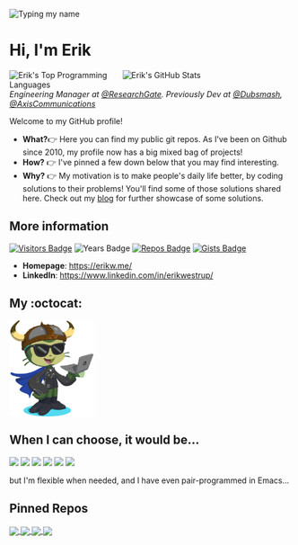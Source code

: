 <!-- Empty line needed before code block -->
<!--
<h3>

```python
from collections import namedtuple as NT
print("Hi, I'm {0.firstname}".format(NT("SoftwareEngineer", "firstname lastname")("Erik", "Westrup")))

```
</h3>
-->

![Typing my name](https://readme-typing-svg.herokuapp.com/?multiline=true&size=12&width=650&color=FE3A83&lines=from%20collections%20import%20namedtuple%20as%20NT;print(%22Hi,%20I%27m%20{0.fname}%22.format(NT(%22SoftwareEngineer%22,%20%22fname%20lname%22)(%22Erik%22,%20%22Westrup%22))))
# Hi, I'm Erik
<a href="https://github.com/erikw" title="Erik's GitHub Stats">
<img src="https://github-readme-stats.vercel.app/api?username=erikw&count_private=true&show_icons=true&theme=radical&custom_title=Erik%27s%20Public%20GitHub%20Stats" title="Erik's GitHub Stats" align="right" width="60%" alt="Erik's GitHub Stats" />
<img src="https://github-readme-stats.vercel.app/api/top-langs?username=erikw&layout=compact&langs_count=10&hide=html&custom_title=Erik%27s%20Top%20Languages&theme=radical" title="Erik's Top Programming Languages" align="right" width="40%" alt="Erik's Top Programming Languages" />
</a>

*Engineering Manager at [@ResearchGate](https://github.com/researchgate). Previously Dev at [@Dubsmash](https://github.com/dubsmash), [@AxisCommunications](https://github.com/AxisCommunications)*

Welcome to my GitHub profile!

* **What?**:point_right: Here you can find my public git repos. As I've been on Github since 2010, my profile now has a big mixed bag of projects!
* **How?** :point_right: I've pinned a few down below that you may find interesting.
* **Why?** :point_right: My motivation is to make people's daily life better, by coding solutions to their problems! You'll find some of those solutions shared here. Check out my [blog](https://erikw.me/blog) for further showcase of some solutions.



## More information
[![Visitors Badge](https://gpvc.arturio.dev/erikw)](https://github.com/erikw)
![Years Badge](https://badges.pufler.dev/years/erikw)
[![Repos Badge](https://badges.pufler.dev/repos/erikw)](https://github.com/erikw?tab=repositories)
[![Gists Badge](https://badges.pufler.dev/gists/erikw)](https://badges.pufler.dev)


- **Homepage**: <https://erikw.me/>
- **LinkedIn**: <https://www.linkedin.com/in/erikwestrup/>


## My :octocat:
<a href="https://myoctocat.com/">
  <img align="center" src="/erik_octocat.png" width="30%" alt="My OctoCat" />
</a>

## When I can choose, it would be...
<!-- Logos from https://github.com/simple-icons/simple-icons/blob/develop/slugs.md -->
![](https://img.shields.io/badge/OS-Linux/macOS-informational?style=flat&color=2bbc8a&logo=archlinux)
![](https://img.shields.io/badge/Editor-vim-informational?style=flat&&color=2bbc8a&logo=vim)
![](https://img.shields.io/badge/Indentation-\\t-informational?style=flat&&color=2bbc8a&logo=awesomelists)
![](https://img.shields.io/badge/Programming%20Language-Best%201%204%20the%20job-informational?style=flat&&color=2bbc8a&logo=pastebin)
![](https://img.shields.io/badge/Code%20Review-Gerrit-informational?style=flat&&color=2bbc8a&logo=gerrit)
![](https://img.shields.io/badge/Music-Electronic-informational?style=flat&&color=2bbc8a&logo=applemusic)

but I'm flexible when needed, and I have even pair-programmed in Emacs...

## Pinned Repos
<a href="https://github.com/erikw/tmux-powerline">
  <img align="center" src="https://github-readme-stats.vercel.app/api/pin/?username=erikw&repo=tmux-powerline" />
</a>
<a href="https://github.com/erikw/dotfiles">
  <img align="center" src="https://github-readme-stats.vercel.app/api/pin/?username=erikw&repo=dotfiles" />
</a>
<a href="https://github.com/erikw/restic-systemd-automatic-backup">
  <img align="center" src="https://github-readme-stats.vercel.app/api/pin/?username=erikw&repo=restic-systemd-automatic-backup" />
</a>
<a href="https://github.com/erikw/jekyll-google_search_console_verification_file">
  <img align="center" src="https://github-readme-stats.vercel.app/api/pin/?username=erikw&repo=jekyll-google_search_console_verification_file" />
</a>

